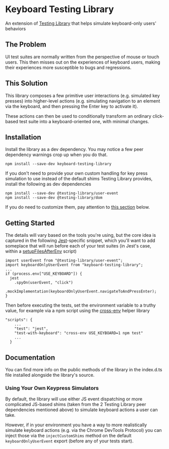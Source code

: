 # Keyboard Testing Library

An extension of [Testing Library](https://testing-library.com/) that helps simulate keyboard-only users' behaviors

## The Problem

UI test suites are normally written from the perspective of mouse or touch users. This then misses out on the experiences of keyboard users, making their experiences more susceptible to bugs and regressions.

## This Solution

This library composes a few primitive user interactions (e.g. simulated key presses) into higher-level actions (e.g. simulating navigation to an element via the keyboard, and then pressing the Enter key to activate it).

These actions can then be used to conditionally transform an ordinary click-based test suite into a keyboard-oriented one, with minimal changes.

## Installation

Install the library as a dev dependency. You may notice a few peer dependency warnings crop up when you do that.

```
npm install --save-dev keyboard-testing-library
```

If you don't need to provide your own custom handling for key press simulation to use instead of the default shims Testing Library provides, install the following as dev dependencies

```
npm install --save-dev @testing-library/user-event
npm install --save-dev @testing-library/dom
```

If you do need to customize them, pay attention to [this section](#using-your-own-keypress-simulators) below.

## Getting Started

The details will vary based on the tools you're using, but the core idea is captured in the following [Jest](https://jestjs.io/)-specific snippet, which you'll want to add someplace that will run before each of your test suites (in Jest's case, within a [setupFilesAfterEnv](https://jestjs.io/docs/configuration#setupfilesafterenv-array) script)

```
import userEvent from "@testing-library/user-event";
import keyboardOnlyUserEvent from "keyboard-testing-library";
...
if (process.env["USE_KEYBOARD"]) {
  jest
    .spyOn(userEvent, "click")
    .mockImplementation(keyboardOnlyUserEvent.navigateToAndPressEnter);
}
```

Then before executing the tests, set the environment variable to a truthy value, for example via a npm script using the [cross-env](https://www.npmjs.com/package//cross-env) helper library

```
"scripts": {
    ...
    "test": "jest",
    "test-with-keyboard": "cross-env USE_KEYBOARD=1 npm test"
    ...
  }

```

## Documentation

You can find more info on the public methods of the library in the index.d.ts file installed alongside the library's source.

### Using Your Own Keypress Simulators

By default, the library will use either JS event dispatching or more complicated JS-based shims (taken from the 2 Testing Library peer dependencies mentioned above) to simulate keyboard actions a user can take.

However, if in your environment you have a way to more realistically simulate keyboard actions (e.g. via the Chrome DevTools Protocol) you can inject those via the `injectCustomShims` method on the default `keyboardOnlyUserEvent` export (before any of your tests start).
